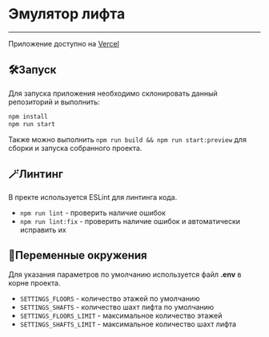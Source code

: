 # Эмулятор лифта
---
Приложение доступно на [Vercel](https://elevators-opal.vercel.app/)
## 🛠️Запуск
Для запуска приложения необходимо склонировать данный репозиторий и выполнить:
```sh
npm install
npm run start
```
Также можно выполнить `npm run build && npm run start:preview` для сборки и запуска собранного проекта.
## 🪄Линтинг
В пректе используется ESLint для линтинга кода.
- `npm run lint` - проверить наличие ошибок
- `npm run lint:fix` - проверить наличие ошибок и автоматически исправить их
## 🔧Переменные окружения
Для указания параметров по умолчанию используется файл **.env** в корне проекта.
- `SETTINGS_FLOORS` - количество этажей по умолчанию
- `SETTINGS_SHAFTS` - количество шахт лифта по умолчанию
- `SETTINGS_FLOORS_LIMIT` - максимальное количество этажей
- `SETTINGS_SHAFTS_LIMIT` - максимальное количество шахт лифта
